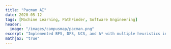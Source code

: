 ```yaml
---
title: "Pacman AI"
date: 2020-05-12
tags: [Machine Learning, PathFinder, Software Engineering]
header:
  image: "/images/campusmap/pacman.png"
excerpt: "Implemented BFS, DFS, UCS, and A* with multiple heuristics in order to find solutions/paths for pacman to move towards. Used a multiple level perceptron in order to train a pacman client which copied behavior of multiple test actions."
mathjax: "true"
---
```

